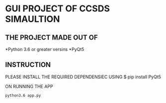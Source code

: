 # GUI PROJECT OF CCSDS SIMAULTION
## THE PROJECT MADE OUT OF
*Python 3.6 or greater versins
*PyQt5
## INSTRUCTION

PLEASE INSTALL THE REQUIRED DEPENDENSIEC USING 
    $ pip install PyQt5
  
 
ON RUNNING THE APP
  
    python3.6 app.py
